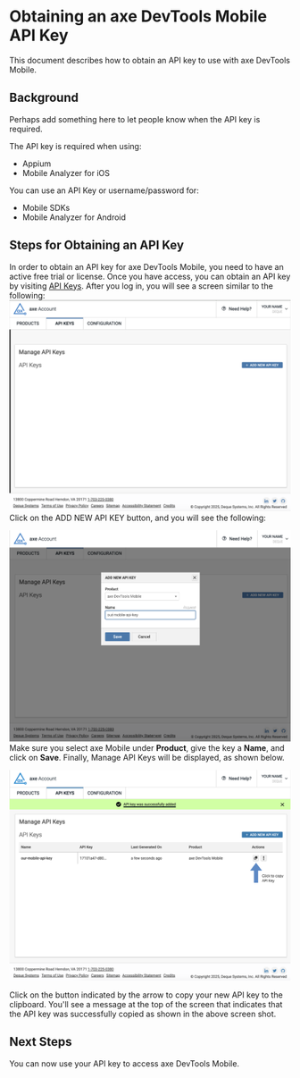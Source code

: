# Obtaining an axe DevTools Mobile API Key

This document describes how to obtain an API key to use with axe DevTools Mobile.

## Background
Perhaps add something here to let people know when the API key is required.
<!-- The axe DevTools Linter SaaS offering needs an API key to authorize your use of the linter-source REST endpoint by adding an Authorization HTTP header to your request. For example, the following shows an example authorization header with a sample API key:
Authorization: cc57ffb2-aa21-4cc2-a11a-0257779b9909
The key is not valid, but is included so you can see what an API key looks like.
 -->
The API key is required when using:
- Appium 
- Mobile Analyzer for iOS

You can use an API Key or username/password for:
- Mobile SDKs
- Mobile Analyzer for Android

## Steps for Obtaining an API Key
In order to obtain an API key for axe DevTools Mobile, you need to have an active free trial or license.
Once you have access, you can obtain an API key by visiting [API Keys](https://axe.deque.com/settings). After you log in, you will see a screen similar to the following:
![A settings page for an axe Account with the option to Manage API Keys](images/api-keys.png)
Click on the ADD NEW API KEY button, and you will see the following:

![screenshot of ADD NEW API KEY modal, that shows the Product as “axe Mobile”](images/add-api-key.png)
Make sure you select axe Mobile under **Product**, give the key a **Name**, and click on **Save**.
Finally, Manage API Keys will be displayed, as shown below.

![Success message showing that the user has added the API key](images/success.png)

Click on the button indicated by the arrow to copy your new API key to the clipboard. You'll see a message at the top of the screen that indicates that the API key was successfully copied as shown in the above screen shot.

## Next Steps
You can now use your API key to access axe DevTools Mobile.
